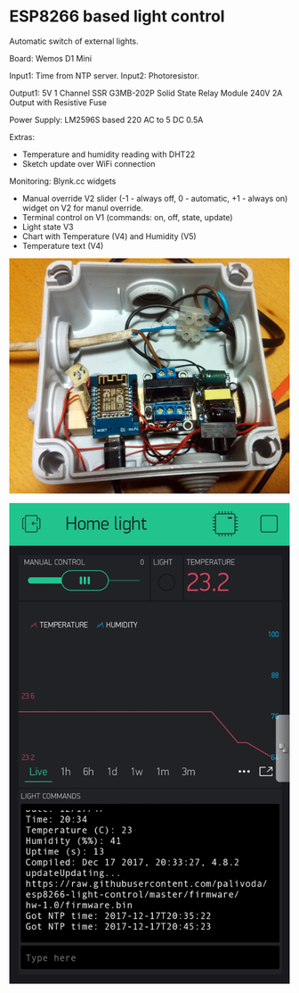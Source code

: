 # ESP8266 based light control

Automatic switch of external lights.

Board: Wemos D1 Mini

Input1: Time from NTP server.
Input2: Photoresistor.

Output1: 5V 1 Channel SSR G3MB-202P Solid State Relay Module 240V 2A Output with Resistive Fuse

Power Supply: LM2596S based 220 AC to  5 DC 0.5A

Extras:
- Temperature and humidity reading with DHT22
- Sketch update over WiFi connection

Monitoring: Blynk.cc widgets
- Manual override V2 slider (-1 - always off, 0 - automatic, +1 - always on) widget on V2 for manul override.  
- Terminal control on V1 (commands: on, off, state, update)
- Light state V3
- Chart with Temperature (V4) and Humidity (V5)
- Temperature text (V4)

![Hardware setup photo](preview_hw.jpg?raw=true "Hardware setup")

![Mobile app screenshot](preview_mobile.jpg?raw=true "Mobile app")

